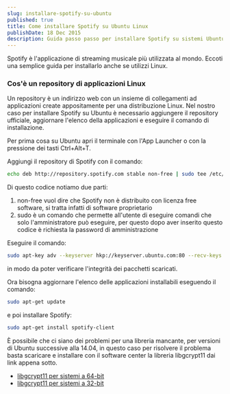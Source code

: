 ```yaml
---
slug: installare-spotify-su-ubuntu
published: true
title: Come installare Spotify su Ubuntu Linux
publishDate: 18 Dec 2015
description: Guida passo passo per installare Spotify su sistemi Ubuntu Linux
---
```


Spotify è l'applicazione di streaming musicale più utilizzata al mondo. Eccoti una semplice guida per installarlo anche se utilizzi Linux.

<!--more-->

### Cos'è un repository di applicazioni Linux

Un repository è un indirizzo web con un insieme di collegamenti ad applicazioni create appositamente per una distribuzione Linux. Nel nostro caso per installare Spotify su Ubuntu è necessario aggiungere il repository ufficiale, aggiornare l'elenco della applicazioni e eseguire il comando di installazione.

Per prima cosa su Ubuntu apri il terminale con l'App Launcher o con la pressione dei tasti Ctrl+Alt+T.

Aggiungi il repository di Spotify con il comando:

```bash
echo deb http://repository.spotify.com stable non-free | sudo tee /etc/apt/sources.list.d/spotify.list
```

Di questo codice notiamo due parti:
1. non-free vuol dire che Spotify non è distribuito con licenza free software, si tratta infatti di software proprietario
2. sudo è un comando che permette all'utente di eseguire comandi che solo l'amministratore può eseguire, per questo dopo aver inserito questo codice è richiesta la password di amministrazione

Eseguire il comando:

```bash
sudo apt-key adv --keyserver hkp://keyserver.ubuntu.com:80 --recv-keys D2C19886
```

in modo da poter verificare l'integrità dei pacchetti scaricati.

Ora bisogna aggiornare l'elenco delle applicazioni installabili eseguendo il comando:

```bash
sudo apt-get update
```

e poi installare Spotify:

```bash
sudo apt-get install spotify-client
```

È possibile che ci siano dei problemi per una libreria mancante, per versioni di Ubuntu successive alla 14.04, in questo caso per risolvere il problema basta scaricare e installare con il software center la libreria libgcrypt11 dai link appena sotto.

- [libgcrypt11 per sistemi a 64-bit](https://launchpad.net/ubuntu/+archive/primary/+files/libgcrypt11_1.5.3-2ubuntu4.2_amd64.deb)
- [libgcrypt11 per sistemi a 32-bit](https://launchpad.net/ubuntu/+archive/primary/+files/libgcrypt11_1.5.3-2ubuntu4.2_i386.deb)
